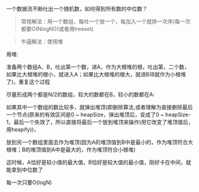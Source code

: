 一个数据流不断吐出一个随机数，如何得到所有数的中位数？

>常规解法：用一个数组，每吐一个放一个，每加入一个就排一次序(每一次都要O(NlogN))(或者用treeset)

>牛逼解法：使用堆

用堆:

准备两个数组A、B，吐出第一个数，进A，作为大根堆的根，吐出第，二个数，如果比大根堆的根小，就进入A；如果比大根堆的根大，就进B(B就作为小根堆了)，重复这个过程

尽量形成两个都是N/2的数组，较大的数都在B，较小的数都在A:

如果其中一个数组的数比较多，就弹出堆顶(即删除算法,或者理解为直接删除最后一个节点(原来的有效区间是0 ~ heapSize，弹出堆顶后，变成了0 ~ heapSize-1，最后一个失效了，所以直接将最后一个放到堆顶来操作)用它改变了堆顶值后，用heapify))，

放到另一个数组里面去作为堆顶(因为A的堆顶值到B中是最小的，作为堆顶符合大根堆；B的堆顶值到A中是最大的，作为堆顶符合小根堆)

这时候，A恰好是较小值的最大值，B恰好是较大值的最小值，刚好卡在中间，就能拿到中位数了

每一次只要O(logN)

